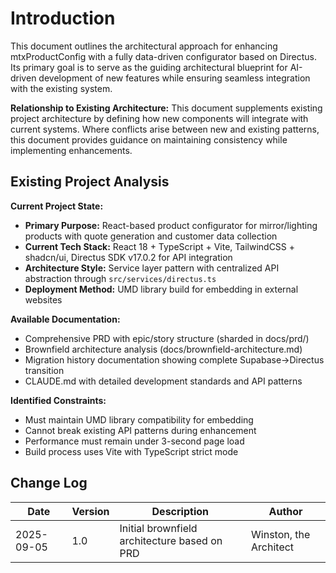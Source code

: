# Introduction

This document outlines the architectural approach for enhancing mtxProductConfig with a fully data-driven configurator based on Directus. Its primary goal is to serve as the guiding architectural blueprint for AI-driven development of new features while ensuring seamless integration with the existing system.

**Relationship to Existing Architecture:**
This document supplements existing project architecture by defining how new components will integrate with current systems. Where conflicts arise between new and existing patterns, this document provides guidance on maintaining consistency while implementing enhancements.

## Existing Project Analysis

**Current Project State:**
- **Primary Purpose:** React-based product configurator for mirror/lighting products with quote generation and customer data collection
- **Current Tech Stack:** React 18 + TypeScript + Vite, TailwindCSS + shadcn/ui, Directus SDK v17.0.2 for API integration
- **Architecture Style:** Service layer pattern with centralized API abstraction through `src/services/directus.ts`
- **Deployment Method:** UMD library build for embedding in external websites

**Available Documentation:**
- Comprehensive PRD with epic/story structure (sharded in docs/prd/)
- Brownfield architecture analysis (docs/brownfield-architecture.md)
- Migration history documentation showing complete Supabase→Directus transition
- CLAUDE.md with detailed development standards and API patterns

**Identified Constraints:**
- Must maintain UMD library compatibility for embedding
- Cannot break existing API patterns during enhancement
- Performance must remain under 3-second page load
- Build process uses Vite with TypeScript strict mode

## Change Log
| Date | Version | Description | Author |
|------|---------|-------------|---------|
| 2025-09-05 | 1.0 | Initial brownfield architecture based on PRD | Winston, the Architect |
